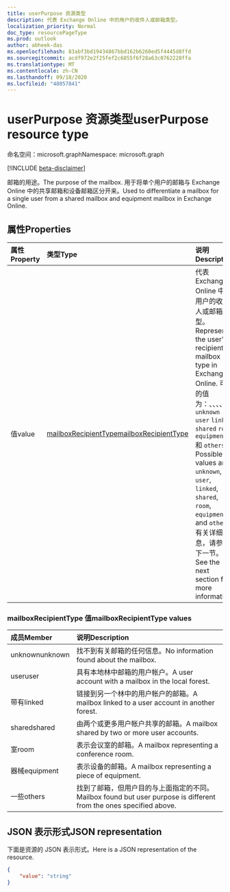 ```yaml
---
title: userPurpose 资源类型
description: 代表 Exchange Online 中的用户的收件人或邮箱类型。
localization_priority: Normal
doc_type: resourcePageType
ms.prod: outlook
author: abheek-das
ms.openlocfilehash: 83abf3bd19434867bbd162b6260ed5f4445d8ffd
ms.sourcegitcommit: acdf972e2f25fef2c6855f6f28a63c0762228ffa
ms.translationtype: MT
ms.contentlocale: zh-CN
ms.lasthandoff: 09/18/2020
ms.locfileid: "48057841"
---
```

# <a name="userpurpose-resource-type"></a><span data-ttu-id="c973a-103">userPurpose 资源类型</span><span class="sxs-lookup"><span data-stu-id="c973a-103">userPurpose resource type</span></span>

<span data-ttu-id="c973a-104">命名空间：microsoft.graph</span><span class="sxs-lookup"><span data-stu-id="c973a-104">Namespace: microsoft.graph</span></span>

[!INCLUDE [beta-disclaimer](../../includes/beta-disclaimer.md)]

<span data-ttu-id="c973a-105">邮箱的用途。</span><span class="sxs-lookup"><span data-stu-id="c973a-105">The purpose of the mailbox.</span></span> <span data-ttu-id="c973a-106">用于将单个用户的邮箱与 Exchange Online 中的共享邮箱和设备邮箱区分开来。</span><span class="sxs-lookup"><span data-stu-id="c973a-106">Used to differentiate a mailbox for a single user from a shared mailbox and equipment mailbox in Exchange Online.</span></span>


## <a name="properties"></a><span data-ttu-id="c973a-107">属性</span><span class="sxs-lookup"><span data-stu-id="c973a-107">Properties</span></span>
|<span data-ttu-id="c973a-108">属性</span><span class="sxs-lookup"><span data-stu-id="c973a-108">Property</span></span>|<span data-ttu-id="c973a-109">类型</span><span class="sxs-lookup"><span data-stu-id="c973a-109">Type</span></span>|<span data-ttu-id="c973a-110">说明</span><span class="sxs-lookup"><span data-stu-id="c973a-110">Description</span></span>|
|:---------------|:--------|:----------|
|<span data-ttu-id="c973a-111">值</span><span class="sxs-lookup"><span data-stu-id="c973a-111">value</span></span>|[<span data-ttu-id="c973a-112">mailboxRecipientType</span><span class="sxs-lookup"><span data-stu-id="c973a-112">mailboxRecipientType</span></span>](#mailboxrecipienttype-values)|<span data-ttu-id="c973a-113">代表 Exchange Online 中的用户的收件人或邮箱类型。</span><span class="sxs-lookup"><span data-stu-id="c973a-113">Represents the user's recipient or mailbox type in Exchange Online.</span></span> <span data-ttu-id="c973a-114">可能的值为：、、、、、 `unknown` `user` `linked` `shared` `room` `equipment` 和 `others` 。</span><span class="sxs-lookup"><span data-stu-id="c973a-114">Possible values are: `unknown`, `user`, `linked`, `shared`, `room`, `equipment`, and `others`.</span></span> <span data-ttu-id="c973a-115">有关详细信息，请参阅下一节。</span><span class="sxs-lookup"><span data-stu-id="c973a-115">See the next section for more information.</span></span>|

### <a name="mailboxrecipienttype-values"></a><span data-ttu-id="c973a-116">mailboxRecipientType 值</span><span class="sxs-lookup"><span data-stu-id="c973a-116">mailboxRecipientType values</span></span>
|<span data-ttu-id="c973a-117">成员</span><span class="sxs-lookup"><span data-stu-id="c973a-117">Member</span></span>|<span data-ttu-id="c973a-118">说明</span><span class="sxs-lookup"><span data-stu-id="c973a-118">Description</span></span>|
|:---------------|:--------|
|<span data-ttu-id="c973a-119">unknown</span><span class="sxs-lookup"><span data-stu-id="c973a-119">unknown</span></span>|<span data-ttu-id="c973a-120">找不到有关邮箱的任何信息。</span><span class="sxs-lookup"><span data-stu-id="c973a-120">No information found about the mailbox.</span></span>|
|<span data-ttu-id="c973a-121">user</span><span class="sxs-lookup"><span data-stu-id="c973a-121">user</span></span>|<span data-ttu-id="c973a-122">具有本地林中邮箱的用户帐户。</span><span class="sxs-lookup"><span data-stu-id="c973a-122">A user account with a mailbox in the local forest.</span></span>|
|<span data-ttu-id="c973a-123">带有</span><span class="sxs-lookup"><span data-stu-id="c973a-123">linked</span></span>|<span data-ttu-id="c973a-124">链接到另一个林中的用户帐户的邮箱。</span><span class="sxs-lookup"><span data-stu-id="c973a-124">A mailbox linked to a user account in another forest.</span></span>|
|<span data-ttu-id="c973a-125">shared</span><span class="sxs-lookup"><span data-stu-id="c973a-125">shared</span></span>|<span data-ttu-id="c973a-126">由两个或更多用户帐户共享的邮箱。</span><span class="sxs-lookup"><span data-stu-id="c973a-126">A mailbox shared by two or more user accounts.</span></span>|
|<span data-ttu-id="c973a-127">室</span><span class="sxs-lookup"><span data-stu-id="c973a-127">room</span></span>|<span data-ttu-id="c973a-128">表示会议室的邮箱。</span><span class="sxs-lookup"><span data-stu-id="c973a-128">A mailbox representing a conference room.</span></span>|
|<span data-ttu-id="c973a-129">器械</span><span class="sxs-lookup"><span data-stu-id="c973a-129">equipment</span></span>|<span data-ttu-id="c973a-130">表示设备的邮箱。</span><span class="sxs-lookup"><span data-stu-id="c973a-130">A mailbox representing a piece of equipment.</span></span>|
|<span data-ttu-id="c973a-131">一些</span><span class="sxs-lookup"><span data-stu-id="c973a-131">others</span></span>|<span data-ttu-id="c973a-132">找到了邮箱，但用户目的与上面指定的不同。</span><span class="sxs-lookup"><span data-stu-id="c973a-132">Mailbox found but user purpose is different from the ones specified above.</span></span>|

## <a name="json-representation"></a><span data-ttu-id="c973a-133">JSON 表示形式</span><span class="sxs-lookup"><span data-stu-id="c973a-133">JSON representation</span></span>

<span data-ttu-id="c973a-134">下面是资源的 JSON 表示形式。</span><span class="sxs-lookup"><span data-stu-id="c973a-134">Here is a JSON representation of the resource.</span></span>

<!-- {
  "blockType": "resource",
  "optionalProperties": [

  ],
  "@odata.type": "microsoft.graph.userPurpose"
}-->

```json
{
    "value": "string"
}

```

<!-- uuid: 8fcb5dbc-d5aa-4681-8e31-b001d5168d79
2015-10-25 14:57:30 UTC -->
<!--
{
  "type": "#page.annotation",
  "description": "userPurpose resource",
  "keywords": "",
  "section": "documentation",
  "tocPath": "",
  "suppressions": []
}
-->


